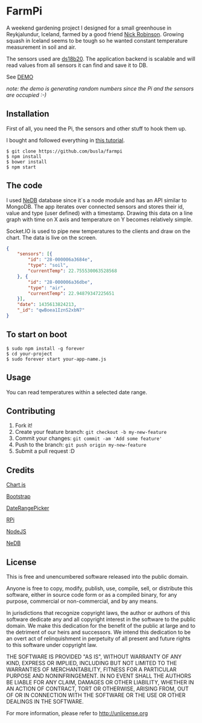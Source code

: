 # FarmPi

A weekend gardening project I designed for a small greenhouse in Reykjalundur, Iceland, farmed by a good friend <a href="https://www.facebook.com/nick.robinson.1829405?fref=ts">Nick Robinson</a>. Growing squash in Iceland seems to be tough so he wanted constant temperature measurement in soil and air.

The sensors used are <a href="https://www.adafruit.com/products/381">ds18b20</a>. The application backend is scalable and will read values from all sensors it can find and save it to DB. 

See <a href="http://52.24.208.229/">DEMO</a> 

*note: the demo is generating random numbers since the Pi and the sensors are occupied :-)*


## Installation

First of all, you need the Pi, the sensors and other stuff to hook them up. 

I bought and followed everything in <a href="https://learn.adafruit.com/adafruits-raspberry-pi-lesson-11-ds18b20-temperature-sensing/overview">this tutorial</a>.

```
$ git clone https://github.com/busla/farmpi
$ npm install
$ bower install
$ npm start
```
## The code

I used <a href="https://github.com/louischatriot/nedb">NeDB</a> database since it´s a node module and has an API similar to MongoDB. The app iterates over connected sensors and stores their id, value and type (user defined) with a timestamp. Drawing this data on a line graph with time on X axis and temperature on Y becomes relatively simple.

Socket.IO is used to pipe new temperatures to the clients and draw on the chart. The data is live on the screen.

```json
{
    "sensors": [{
        "id": "28-000006a3684e",
        "type": "soil",
        "currentTemp": 22.755530063528568
    }, {
        "id": "28-000006a36dbe",
        "type": "air",
        "currentTemp": 22.94879347225651
    }],
    "date": 1435613824213,
    "_id": "qwBoea1IznS2xbN7"
}

```
## To start on boot
```
$ sudo npm install -g forever
$ cd your-project
$ sudo forever start your-app-name.js
```
## Usage

You can read temperatures within a selected date range. 

## Contributing

1. Fork it!
2. Create your feature branch: `git checkout -b my-new-feature`
3. Commit your changes: `git commit -am 'Add some feature'`
4. Push to the branch: `git push origin my-new-feature`
5. Submit a pull request :D

## Credits

<a href="http://www.chartjs.org/">Chart.js</a>

<a href="http://getbootstrap.com/">Bootstrap</a>

<a href="https://github.com/dangrossman/bootstrap-daterangepicker">DateRangePicker</a>

<a href="https://www.raspberrypi.org/">RPi</a>

<a href="https://nodejs.org/">NodeJS</a>

<a href="https://github.com/louischatriot/nedb">NeDB</a>
## License

This is free and unencumbered software released into the public domain.

Anyone is free to copy, modify, publish, use, compile, sell, or
distribute this software, either in source code form or as a compiled
binary, for any purpose, commercial or non-commercial, and by any
means.

In jurisdictions that recognize copyright laws, the author or authors
of this software dedicate any and all copyright interest in the
software to the public domain. We make this dedication for the benefit
of the public at large and to the detriment of our heirs and
successors. We intend this dedication to be an overt act of
relinquishment in perpetuity of all present and future rights to this
software under copyright law.

THE SOFTWARE IS PROVIDED "AS IS", WITHOUT WARRANTY OF ANY KIND,
EXPRESS OR IMPLIED, INCLUDING BUT NOT LIMITED TO THE WARRANTIES OF
MERCHANTABILITY, FITNESS FOR A PARTICULAR PURPOSE AND NONINFRINGEMENT.
IN NO EVENT SHALL THE AUTHORS BE LIABLE FOR ANY CLAIM, DAMAGES OR
OTHER LIABILITY, WHETHER IN AN ACTION OF CONTRACT, TORT OR OTHERWISE,
ARISING FROM, OUT OF OR IN CONNECTION WITH THE SOFTWARE OR THE USE OR
OTHER DEALINGS IN THE SOFTWARE.

For more information, please refer to <http://unlicense.org>
